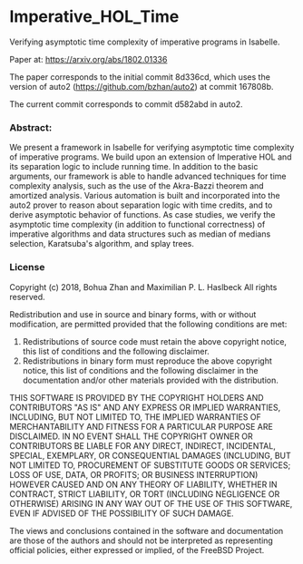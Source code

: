 # Imperative_HOL_Time
Verifying asymptotic time complexity of imperative programs in Isabelle.

Paper at: https://arxiv.org/abs/1802.01336

The paper corresponds to the initial commit 8d336cd, which uses the version
of auto2 (https://github.com/bzhan/auto2) at commit 167808b.

The current commit corresponds to commit d582abd in auto2.

### Abstract:

We present a framework in Isabelle for verifying asymptotic time
complexity of imperative programs. We build upon an extension of
Imperative HOL and its separation logic to include running
time. In addition to the basic arguments, our framework is able
to handle advanced techniques for time complexity analysis, such
as the use of the Akra-Bazzi theorem and amortized
analysis. Various automation is built and incorporated into the
auto2 prover to reason about separation logic with time credits,
and to derive asymptotic behavior of functions. As case studies,
we verify the asymptotic time complexity (in addition to
functional correctness) of imperative algorithms and data
structures such as median of medians selection, Karatsuba's
algorithm, and splay trees.


### License

Copyright (c) 2018, Bohua Zhan and Maximilian P. L. Haslbeck
All rights reserved.

Redistribution and use in source and binary forms, with or without
modification, are permitted provided that the following conditions are met:

1. Redistributions of source code must retain the above copyright notice, this
   list of conditions and the following disclaimer.
2. Redistributions in binary form must reproduce the above copyright notice,
   this list of conditions and the following disclaimer in the documentation
   and/or other materials provided with the distribution.

THIS SOFTWARE IS PROVIDED BY THE COPYRIGHT HOLDERS AND CONTRIBUTORS "AS IS" AND
ANY EXPRESS OR IMPLIED WARRANTIES, INCLUDING, BUT NOT LIMITED TO, THE IMPLIED
WARRANTIES OF MERCHANTABILITY AND FITNESS FOR A PARTICULAR PURPOSE ARE
DISCLAIMED. IN NO EVENT SHALL THE COPYRIGHT OWNER OR CONTRIBUTORS BE LIABLE FOR
ANY DIRECT, INDIRECT, INCIDENTAL, SPECIAL, EXEMPLARY, OR CONSEQUENTIAL DAMAGES
(INCLUDING, BUT NOT LIMITED TO, PROCUREMENT OF SUBSTITUTE GOODS OR SERVICES;
LOSS OF USE, DATA, OR PROFITS; OR BUSINESS INTERRUPTION) HOWEVER CAUSED AND
ON ANY THEORY OF LIABILITY, WHETHER IN CONTRACT, STRICT LIABILITY, OR TORT
(INCLUDING NEGLIGENCE OR OTHERWISE) ARISING IN ANY WAY OUT OF THE USE OF THIS
SOFTWARE, EVEN IF ADVISED OF THE POSSIBILITY OF SUCH DAMAGE.

The views and conclusions contained in the software and documentation are those
of the authors and should not be interpreted as representing official policies,
either expressed or implied, of the FreeBSD Project.
